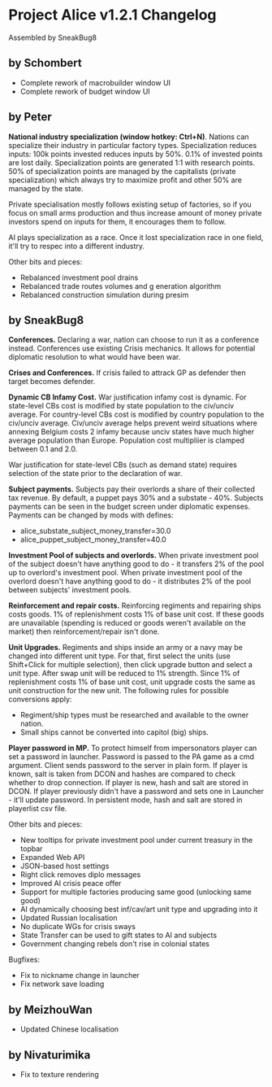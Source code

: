 # Project Alice v1.2.1 Changelog
Assembled by SneakBug8

## by Schombert

  - Complete rework of macrobuilder window UI
  - Complete rework of budget window UI

## by Peter

**National industry specialization (window hotkey: Ctrl+N)**. Nations can specialize their industry in particular factory types. Specialization reduces inputs: 100k points invested reduces inputs by 50%. 0.1% of invested points are lost daily. Specialization points are generated 1:1 with research points. 50% of specialization points are managed by the capitalists (private specialization) which always try to maximize profit and other 50% are managed by the state.

Private specialisation mostly follows existing setup of factories, so if you focus on small arms production and thus increase amount of money private investors spend on inputs for them, it encourages them to follow.

AI plays specialization as a race. Once it lost specialization race in one field, it'll try to respec into a different industry.

Other bits and pieces:
  - Rebalanced investment pool drains
  - Rebalanced trade routes volumes and g eneration algorithm
  - Rebalanced construction simulation during presim

## by SneakBug8

**Conferences.** Declaring a war, nation can choose to run it as a conference instead. Conferences use existing Crisis mechanics. It allows for potential diplomatic resolution to what would have been war.

**Crises and Conferences.** If crisis failed to attrack GP as defender then target becomes defender.

**Dynamic CB Infamy Cost.** War justification infamy cost is dynamic. For state-level CBs cost is modified by state population to the civ/unciv average. For country-level CBs cost is modified by country population to the civ/unciv average. Civ/unciv average helps prevent weird situations where annexing Belgium costs 2 infamy because unciv states have much higher average population than Europe. Population cost multipliier is clamped between 0.1 and 2.0.

War justification for state-level CBs (such as demand state) requires selection of the state prior to the declaration of war.

**Subject payments.** Subjects pay their overlords a share of their collected tax revenue. By default, a puppet pays 30% and a substate - 40%. Subjects payments can be seen in the budget screen under diplomatic expenses. Payments can be changed by mods with defines:

  - alice_substate_subject_money_transfer=30.0
  - alice_puppet_subject_money_transfer=40.0

**Investment Pool of subjects and overlords.** When private investment pool of the subject doesn't have anything good to do - it transfers 2% of the pool up to overlord's investment pool. When private investment pool of the overlord doesn't have anything good to do - it distributes 2% of the pool between subjects' investment pools.

**Reinforcement and repair costs.** Reinforcing regiments and repairing ships costs goods. 1% of replenishment costs 1% of base unit cost. If these goods are unavailable (spending is reduced or goods weren't available on the market) then reinforcement/repair isn't done.

**Unit Upgrades.** Regiments and ships inside an army or a navy may be changed into different unit type. For that, first select the units (use Shift+Click for multiple selection), then click upgrade button and select a unit type. After swap unit will be reduced to 1% strength. Since 1% of replenishment costs 1% of base unit cost, unit upgrade costs the same as unit construction for the new unit. The following rules for possible conversions apply:

  - Regiment/ship types must be researched and available to the owner nation.
  - Small ships cannot be converted into capitol (big) ships.

**Player password in MP.** To protect himself from impersonators player can set a password in launcher. Password is passed to the PA game as a cmd argument. Client sends password to the server in plain form. If player is known, salt is taken from DCON and hashes are compared to check whether to drop connection.  If player is new, hash and salt are stored in DCON. If player previously didn't have a password and sets one in Launcher - it'll update password. In persistent mode, hash and salt are stored in playerlist csv file.

Other bits and pieces:
  - New tooltips for private investment pool under current treasury in the topbar
  - Expanded Web API
  - JSON-based host settings
  - Right click removes diplo messages
  - Improved AI crisis peace offer
  - Support for multiple factories producing same good (unlocking same good)
  - AI dynamically choosing best inf/cav/art unit type and upgrading into it
  - Updated Russian localisation
  - No duplicate WGs for crisis sways
  - State Transfer can be used to gift states to AI and subjects
  - Government changing rebels don't rise in colonial states

Bugfixes:
  - Fix to nickname change in launcher
  - Fix network save loading

## by MeizhouWan

  - Updated Chinese localisation

## by Nivaturimika

  - Fix to texture rendering
